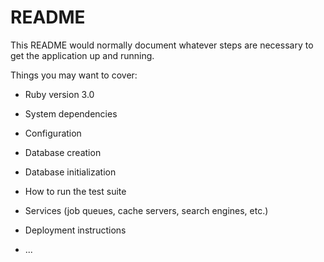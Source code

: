 # README

This README would normally document whatever steps are necessary to get the
application up and running.

Things you may want to cover:

* Ruby version 3.0

* System dependencies

* Configuration

* Database creation

* Database initialization

* How to run the test suite

* Services (job queues, cache servers, search engines, etc.)

* Deployment instructions

* ...
